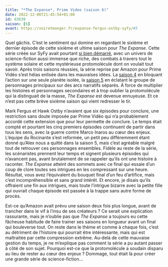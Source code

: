 ```yaml
---
title: "*The Expanse*, Prime Video (saison 6)"
date: 2022-12-06T21:45:54+01:00
id: 63639 
saison: [6]
avant: https://voiretmanger.fr/expanse-fergus-ostby-syfy/#5
---
```


Quel gâchis. C’est le sentiment qui domine en regardant le sixième et dernier épisode de cette sixième et ultime saison pour *The Expanse*. Cette série créée sur SyFy avait pourtant [si bien démarré](https://voiretmanger.fr/expanse-fergus-ostby-syfy/), avec un univers de science-fiction aussi immense que riche, des combats à travers tout le système solaire et cette mystérieuse protomolécule dont on voulait tout savoir. Après trois saisons réussies, la série reprise par Amazon pour Prime Vidéo s’est hélas enlisée dans les mauvaises idées. La [saison 4](https://voiretmanger.fr/expanse-fergus-ostby-syfy/#3) en bloquant l’action sur une seule planète isolée, la [saison 5](https://voiretmanger.fr/expanse-fergus-ostby-syfy/#5) en éclatant le groupe de personnages principaux sur des arcs narratifs séparés. À force de multiplier les histoires et personnages secondaires et à trop oublier la protomolécule qui la distinguait de la masse, *The Expanse* est devenue ennuyeuse. Et ce n’est pas cette brève sixième saison qui vient redresser le tir.

Mark Fergus et Hawk Ostby n’avaient que six épisodes pour conclure, une restriction sans doute imposée par Prime Vidéo qui n’a probablement accordé cette extension que pour leur permette de conclure. Le temps était compté et pourtant les cinq premiers épisodes continuent de partir dans tous les sens, avec la guerre contre Marco Inaros au cœur des enjeux. L’équipe du Rocinante s’est reformée, un petit peu différemment étant donné qu’Alex nous a quitté dans la saison 5, mais c’est agréable malgré tout de retrouver ces personnages ensembles. Fidèle au reste de la série, les scénaristes prennent leur temps et signent plusieurs épisodes qui n’avancent pas, avant brutalement de se rappeler qu’ils ont une histoire à raconter. *The Expanse* atteint des sommets avec ce final qui essaie d’un coup de clore toutes ses intrigues en les compressant sur une heure. Résultat, vous avez l’équivalent du bouquet final d’un feu d’artifice, mais c’est incompréhensible et sans grand intérêt. Et encore, je disais qu’ils offraient une fin aux intrigues, mais toute l’intrigue bizarre avec la petite fille qui ouvrait chaque épisode est passée à la trappe sans autre forme de procès.

Est-ce qu’Amazon avait prévu une saison deux fois plus longue, avant de trancher dans le vif à l’insu de ses créateurs ? Ce serait une explication rassurante, mais je n’oublie pas que *The Expanse* a toujours eu cette fâcheuse habitude de faire trainer ses saisons en longueur avant un final qui bouleverse tout. On reste dans le thème et comme à chaque fois, c’est au détriment de l’histoire qui pourrait être intéressante, mais qui est maltraitée par cette compression extrême. Au-delà de cette mauvaise gestion du temps, je ne m’explique pas comment la série a pu autant passer à côté de son sujet. Pourquoi est-ce que la protomolécule a soudain disparu au lieu de rester au cœur des enjeux ? Dommage, tout était là pour créer une grande série de science-fiction…
